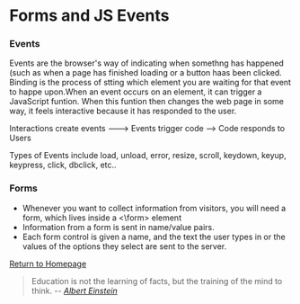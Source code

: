 # Forms and JS Events

### Events

Events are the browser's way of indicating when somethng has happened (such as when a page has finished loading or a button haas been clicked. Binding is the process of stting which element you are waiting for that event to happe upon.When an event occurs on an element, it can trigger a JavaScript funtion. When this funtion then changes the web page in some way, it feels interactive because it has responded to the user.  

Interactions create events ---> Events trigger code --> Code responds to Users

Types of Events include load, unload, error, resize, scroll, keydown, keyup, keypress, click, dbclick, etc..

  
### Forms

* Whenever you want to collect information from visitors, you will need a form, which lives inside a <\form> element
* Information from a form is sent in name/value pairs.
* Each form control is given a name, and the text the user types in or the values of the options they select are sent to the server.




[Return to Homepage](https://claudiobailon.github.io/reading-notes/)


 
>Education is not the learning of facts,
>but the training of the mind to think.
> -- <cite>[Albert Einstein][1]</cite>

[1]:https://www.goodreads.com/quotes/6137386-education-is-not-the-learning-of-facts-but-the-training  
